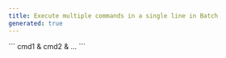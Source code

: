 ```yaml
---
title: Execute multiple commands in a single line in Batch
generated: true
---
```


<div markdown="1" class="ans">
```
cmd1 & cmd2 & ...
```
</div>
